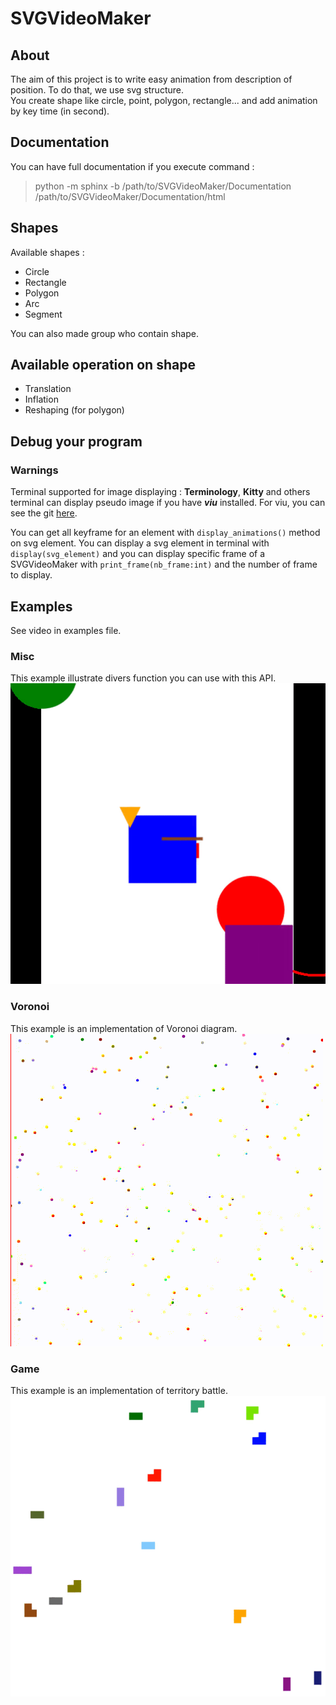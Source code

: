 # SVGVideoMaker

## About

The aim of this project is to write easy animation from description of position.
To do that, we use svg structure. <br/>
You create shape like circle, point, polygon, rectangle... and add animation by key time (in second).

## Documentation 

You can have full documentation if you execute command : <br/>
> python -m sphinx -b /path/to/SVGVideoMaker/Documentation /path/to/SVGVideoMaker/Documentation/html

## Shapes 

Available shapes :

-   Circle
-   Rectangle
-   Polygon
-   Arc
-   Segment

You can also made group who contain shape.

## Available operation on shape

-   Translation
-   Inflation
-   Reshaping (for polygon)

## Debug your program

### Warnings
Terminal supported for image displaying : **Terminology**, **Kitty** and others terminal can display pseudo image if you have ***viu*** installed. For viu, you can see the git [here](https://github.com/atanunq/viu).

You can get all keyframe for an element with `display_animations()` method on svg element.
You can display a svg element in terminal with `display(svg_element)` and you can display specific frame of a SVGVideoMaker with `print_frame(nb_frame:int)` and the number of frame to display.

## Examples

See video in examples file.

### Misc

This example illustrate divers function you can use with this API.
![Misc Gif](./examples/Misc.gif)

### Voronoi

This example is an implementation of Voronoi diagram.
![Voronoi Gif](./examples/Voronoi.gif)

### Game

This example is an implementation of territory battle.
![Game Gif](./examples/Game.gif)
 
